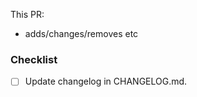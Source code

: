 <!--
@app-squad-efk will be automatically requested for review once
this PR has been submitted.
-->

This PR:

- adds/changes/removes etc

### Checklist

- [ ] Update changelog in CHANGELOG.md.

